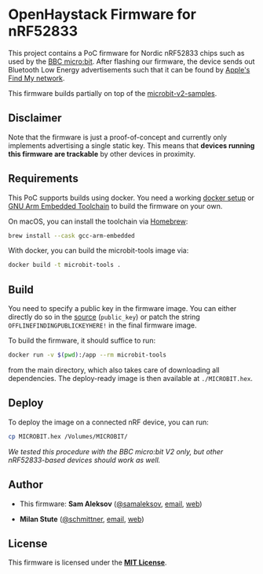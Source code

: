 # OpenHaystack Firmware for nRF52833

This project contains a PoC firmware for Nordic nRF52833 chips such as used by the [BBC micro:bit](https://microbit.org).
After flashing our firmware, the device sends out Bluetooth Low Energy advertisements such that it can be found by [Apple's Find My network](https://developer.apple.com/find-my/).

This firmware builds partially on top of the [microbit-v2-samples](https://github.com/lancaster-university/microbit-v2-samples).

## Disclaimer

Note that the firmware is just a proof-of-concept and currently only implements advertising a single static key. This means that **devices running this firmware are trackable** by other devices in proximity.

## Requirements

This PoC supports builds using docker. You need a working [docker setup](https://docs.docker.com/engine/install/) or [GNU Arm Embedded Toolchain](https://developer.arm.com/tools-and-software/open-source-software/developer-tools/gnu-toolchain/gnu-rm/downloads) to build the firmware on your own.

On macOS, you can install the toolchain via [Homebrew](https://brew.sh):

```bash
brew install --cask gcc-arm-embedded
```

With docker, you can build the microbit-tools image via:

```bash
docker build -t microbit-tools .
```

## Build

You need to specify a public key in the firmware image. You can either directly do so in the [source](offline-finding/main.c) (`public_key`) or patch the string `OFFLINEFINDINGPUBLICKEYHERE!` in the final firmware image.

To build the firmware, it should suffice to run:

```bash
docker run -v $(pwd):/app --rm microbit-tools
```

from the main directory, which also takes care of downloading all dependencies. The deploy-ready image is then available at `./MICROBIT.hex`.

## Deploy

To deploy the image on a connected nRF device, you can run:

```bash
cp MICROBIT.hex /Volumes/MICROBIT/
```

*We tested this procedure with the BBC micro:bit V2 only, but other nRF52833-based devices should work as well.*

## Author
- This firmware: **Sam Aleksov** ([@samaleksov](https://github.com/samaleksov), [email](mailto:samuelalexdev@gmail.com), [web](https://refractionx.com))

- **Milan Stute** ([@schmittner](https://github.com/schmittner), [email](mailto:mstute@seemoo.tu-darmstadt.de), [web](https://seemoo.de/mstute))

## License

This firmware is licensed under the [**MIT License**](LICENSE).
